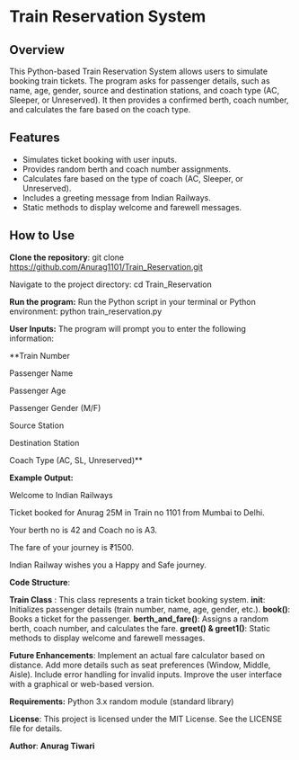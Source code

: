 # Train Reservation System

## Overview
This Python-based Train Reservation System allows users to simulate booking train tickets. The program asks for passenger details, such as name, age, gender, source and destination stations, and coach type (AC, Sleeper, or Unreserved). It then provides a confirmed berth, coach number, and calculates the fare based on the coach type.

## Features
- Simulates ticket booking with user inputs.
- Provides random berth and coach number assignments.
- Calculates fare based on the type of coach (AC, Sleeper, or Unreserved).
- Includes a greeting message from Indian Railways.
- Static methods to display welcome and farewell messages.

## How to Use
**Clone the repository**:
git clone https://github.com/Anurag1101/Train_Reservation.git

Navigate to the project directory:
cd Train_Reservation

**Run the program:** Run the Python script in your terminal or Python environment:
python train_reservation.py

**User Inputs:** The program will prompt you to enter the following information:

**Train Number

Passenger Name

Passenger Age

Passenger Gender (M/F)

Source Station

Destination Station

Coach Type (AC, SL, Unreserved)**

**Example Output:**

Welcome to Indian Railways

Ticket booked for Anurag 25M in Train no 1101 from Mumbai to Delhi.

Your berth no is 42 and Coach no is A3.

The fare of your journey is ₹1500.

Indian Railway wishes you a Happy and Safe journey.

**Code Structure**:

**Train Class** : This class represents a train ticket booking system.
__init__: Initializes passenger details (train number, name, age, gender, etc.).
**book()**: Books a ticket for the passenger.
**berth_and_fare()**: Assigns a random berth, coach number, and calculates the fare.
**greet() & greet1()**: Static methods to display welcome and farewell messages.

**Future Enhancements**:
Implement an actual fare calculator based on distance.
Add more details such as seat preferences (Window, Middle, Aisle).
Include error handling for invalid inputs.
Improve the user interface with a graphical or web-based version.

**Requirements:**
Python 3.x
random module (standard library)

**License**:
This project is licensed under the MIT License. See the LICENSE file for details.

**Author**:
**Anurag Tiwari**
